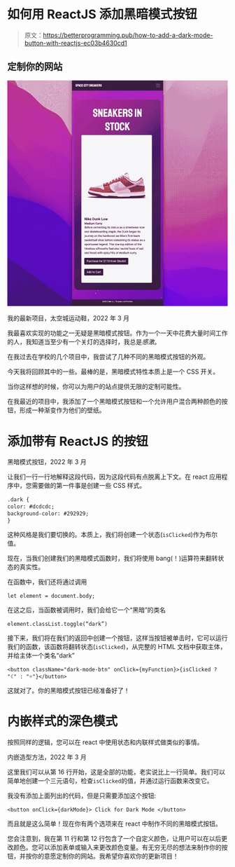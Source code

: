 # 如何用 ReactJS 添加黑暗模式按钮

> 原文：<https://betterprogramming.pub/how-to-add-a-dark-mode-button-with-reactjs-ec03b4630cd1>

## 定制你的网站

![](img/9edc3156422048374227e36bfa9eae39.png)

我的最新项目，太空城运动鞋，2022 年 3 月

我最喜欢实现的功能之一无疑是黑暗模式按钮。作为一个一天中花费大量时间工作的人，我知道当至少有一个关灯的选择时，我总是*感激*。

在我过去在学校的几个项目中，我尝试了几种不同的黑暗模式按钮的外观。

今天我将回顾其中的一些。最棒的是，黑暗模式特性本质上是一个 CSS 开关。

当你这样想的时候，你可以为用户的站点提供无限的定制可能性。

在我最近的项目中，我添加了一个黑暗模式按钮和一个允许用户混合两种颜色的按钮，形成一种渐变作为他们的壁纸。

# 添加带有 ReactJS 的按钮

黑暗模式按钮，2022 年 3 月

让我们一行一行地解释这段代码，因为这段代码有点脱离上下文。在 react 应用程序中，您需要做的第一件事是创建一些 CSS 样式。

```
.dark {
color: #dcdcdc;
background-color: #292929; 
}
```

这种风格是我们要切换的。本质上，我们将创建一个状态(`isClicked`)作为布尔值。

现在，当我们创建我们的黑暗模式函数时，我们将使用 bang(！)运算符来翻转状态的真实性。

在函数中，我们还将通过调用

```
let element = document.body;
```

在这之后，当函数被调用时，我们会给它一个“黑暗”的类名

```
element.classList.toggle(“dark”)
```

接下来，我们将在我们的返回中创建一个按钮，这样当按钮被单击时，它可以运行我们的函数，该函数将翻转状态(`isClicked`)，从完整的 HTML 文档中获取主体，并给主体一个类名“dark”

```
<button className="dark-mode-btn" onClick={myFunction}>{isClicked ? "☾" : "☼"}</button>
```

这就对了。你的黑暗模式按钮已经准备好了！

# 内嵌样式的深色模式

按照同样的逻辑，您可以在 react 中使用状态和内联样式做类似的事情。

内嵌造型方法，2022 年 3 月

这里我们可以从第 16 行开始，这是全部的功能，老实说比上一行简单。我们可以简单地创建一个三元语句，检查`isClicked`的值，并通过运行函数来改变它。

我没有添加上面列出的代码，但是只需要添加这个按钮:

```
<button onClick={darkMode}> Click for Dark Mode </button>
```

而且就是这么简单！现在你有两个选项来在 react 中制作不同的黑暗模式按钮。

您会注意到，我在第 11 行和第 12 行包含了一个自定义颜色，让用户可以在以后更改颜色。您可以添加表单或输入来更改颜色变量。有无穷无尽的想法来制作你的按钮，并按你的意愿定制你的网站。我希望你喜欢你的更新项目！